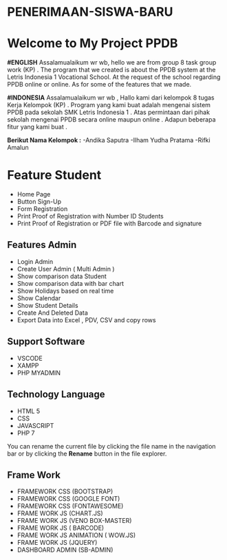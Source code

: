 # PENERIMAAN-SISWA-BARU
# Welcome to My Project PPDB
**#ENGLISH**
Assalamualaikum wr wb, hello we are from group 8 task group work (KP) . The program that we created is about the PPDB system at the Letris Indonesia 1 Vocational School. At the request of the school regarding PPDB online or online. As for some of the features that we made.

**#INDONESIA**
Assalamualaikum wr wb , Hallo kami dari kelompok 8 tugas Kerja Kelompok (KP) . Program yang kami buat adalah mengenai sistem PPDB pada sekolah SMK Letris Indonesia 1 . Atas permintaan dari pihak sekolah mengenai PPDB secara online maupun online . Adapun beberapa fitur yang kami buat .

**Berikut Nama Kelompok :** 
-Andika Saputra 
-Ilham Yudha Pratama 
-Rifki Amalun 


# Feature Student 

 - Home Page 
 - Button Sign-Up 
 - Form Registration 
 - Print Proof of Registration with Number ID Students 
 - Print Proof of Registration or PDF file with Barcode and signature



## Features Admin

 - Login Admin
 - Create User Admin ( Multi Admin )
 - Show comparison data Student 
 - Show comparison data with bar chart
 - Show Holidays based on real time 
 - Show Calendar 
 - Show Student Details 
 - Create And Deleted Data 
 - Export Data into Excel , PDV, CSV and copy rows 

## Support Software 

 - VSCODE 
 - XAMPP
 - PHP MYADMIN
 
## Technology Language
 - HTML 5 
 - CSS 
 - JAVASCRIPT
 - PHP 7 
 

You can rename the current file by clicking the file name in the navigation bar or by clicking the **Rename** button in the file explorer.

## Frame Work 

- FRAMEWORK CSS (BOOTSTRAP)
- FRAMEWORK CSS (GOOGLE FONT)
- FRAMEWORK CSS (FONTAWESOME)
 - FRAME WORK JS (CHART.JS)
 - FRAME WORK JS (VENO BOX-MASTER)
 - FRAME WORK JS ( BARCODE)
 - FRAME WORK JS ANIMATION ( WOW.JS)
 - FRAME WORK JS (JQUERY)
 - DASHBOARD ADMIN (SB-ADMIN) 


```
